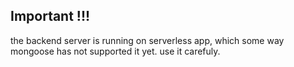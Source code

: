 ## Important !!!
the backend server is running on serverless app, which some way mongoose has not supported it yet. use it carefuly.